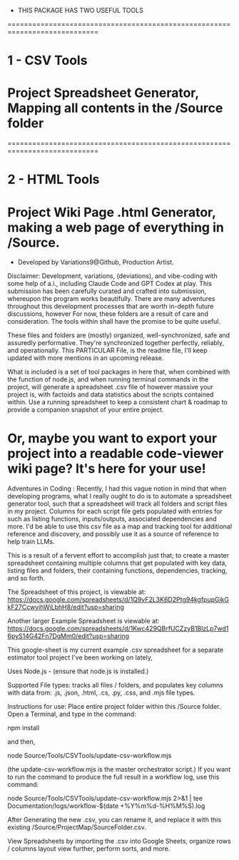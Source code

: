  * THIS PACKAGE HAS TWO USEFUL TOOLS 
 
============================================================================
# 1 -  CSV Tools
Project Spreadsheet Generator, Mapping all contents in the /Source folder
============================================================================

============================================================================
# 2 -  HTML Tools
Project Wiki Page .html Generator, making a web page of everything in /Source.
============================================================================

 * Developed by Variations9@Github, Production Artist.

Disclaimer:
Development, variations, (deviations), and vibe-coding with some help of a.i., including Claude Code and GPT Codex at play. This submission has been carefully curated and crafted into submission, whereupon the program works beautifully.  There are many adventures throughout this development processes that are worth in-depth future discussions, however For now, these folders are a result of care and consideration. The tools within shall have the promise to be quite useful.

These files and folders are (mostly) organized, well-synchronized, safe and assuredly performative. They're synchronized together perfectly, reliably, and operationally.  This PARTICULAR File, is the readme file, I'll keep updated with more mentions in an upcoming release. 

What is included is a set of tool packages in here that, when combined with the function
of node.js, and when running terminal commands in the project, will generate
a spreadsheet .csv file of however massive your project is, with factoids and data
statistics about the scripts contained within. Use a running spreadsheet to keep
a consistent chart & roadmap to provide a companion snapshot of your entire project.

Or, maybe you want to export your project into a readable code-viewer wiki page?
It's here for your use!
============================================================================

Adventures in Coding :  Recently, I had this vague notion in mind that when 
developing programs, what I really ought to do is to automate a spreadsheet 
generator tool, such that a spreadsheet will track all folders and script files in my
project.  Columns for each script file gets populated with entries for such as listing functions, inputs/outputs, associated dependencies and more. I'd be able to use this csv file as a map and tracking tool for additional reference and discovery, and possibly use it
as a source of reference to help train LLMs.

This is a result of a fervent effort to accomplish just that;  to create a master
spreadsheet containing multiple columns that get populated with key data, listing files and folders, their containing functions, dependencies, tracking, and
so forth. 

The Spreadsheet of this project, is viewable at:
https://docs.google.com/spreadsheets/d/1Q9vF2L3K6D2Ptg94kgfpupGikGkF27CcwyihWiLbhH8/edit?usp=sharing


Another larger Example Spreadsheet is viewable at:
https://docs.google.com/spreadsheets/d/1Kwc429QBrfUCZzyB1BlzLp7wd16pyS14G42Fn7DgMm0/edit?usp=sharing

This google-sheet is my current example .csv spreadsheet for a separate estimator tool project I've been working on lately, 


Uses Node.js - (ensure that node.js is installed.)

Supported File types: tracks all files / folders, and populates key columns with data from: .js, .json, .html, .cs, .py, .css, and .mjs file types.

Instructions for use:
Place entire project folder within this /Source folder.
Open a Terminal, and type in the command:

npm install

and then, 

node Source/Tools/CSVTools/update-csv-workflow.mjs

(the update-csv-workflow.mjs is the master orchestrator script.)
If you want to run the command to produce the full result in a workflow log, use this command:

node Source/Tools/CSVTools/update-csv-workflow.mjs 2>&1 | tee Documentation/logs/workflow-$(date +%Y%m%d-%H%M%S).log

After Generating the new .csv, you can rename it, and replace it with this existing
/Source/ProjectMap/SourceFolder.csv.

View Spreadsheets by importing the .csv into Google Sheets, organize rows / columns layout view further, perform sorts, and more.